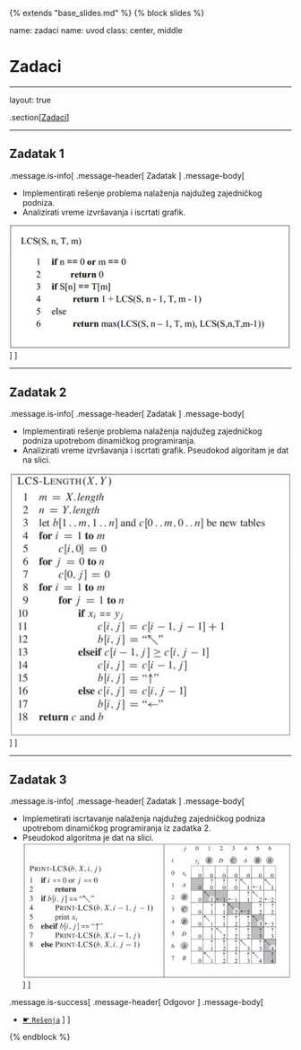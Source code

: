{% extends "base_slides.md" %}
{% block slides %}

name: zadaci
name: uvod 
class: center, middle

# Zadaci

---
layout: true

.section[[Zadaci](#sadrzaj)]

---

## Zadatak 1 

.message.is-info[
.message-header[
Zadatak
]
.message-body[
- Implementirati rešenje problema nalaženja najdužeg zajedničkog podniza. 
- Analizirati vreme izvršavanja i iscrtati grafik.

![:scale 70%](img/z12/z1.png)
]
]

---
## Zadatak 2

.message.is-info[
.message-header[
Zadatak
]
.message-body[
- Implementirati rešenje problema nalaženja najdužeg zajedničkog podniza upotrebom dinamičkog programiranja. 
- Analizirati vreme izvršavanja i iscrtati grafik. Pseudokod algoritam je dat na slici.

![:scale 40%](img/z12/z2.png)
]
]

---
## Zadatak 3



.message.is-info[
.message-header[
Zadatak
]
.message-body[
- Implemetirati iscrtavanje nalaženja najdužeg zajedničkog podniza upotrebom dinamičkog programiranja iz zadatka 2. 
- Pseudokod algoritma je dat na slici.
  ![:scale 57%](img/z12/z3.png)
]
]

.message.is-success[
.message-header[
Odgovor
]
.message-body[
- <a target="_blank" rel="noopener noreferrer" href="../python-z12-resenja"> ☛ `Rešenja`</a>
]
]

{% endblock %}